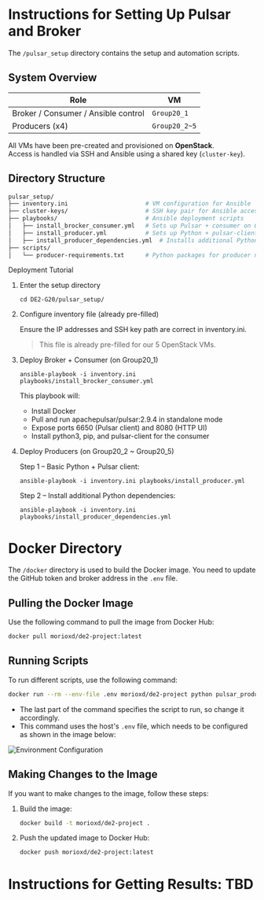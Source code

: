 # Instructions for Setting Up Pulsar and Broker

The `/pulsar_setup` directory contains the setup and automation scripts.

## System Overview

| Role                      | VM             |
|---------------------------|----------------|
| Broker / Consumer / Ansible control | `Group20_1`   | |
| Producers (x4)            | `Group20_2~5`  | Execute producer scripts (each responsible for one query) |

All VMs have been pre-created and provisioned on **OpenStack**.  
Access is handled via SSH and Ansible using a shared key (`cluster-key`).


## Directory Structure

```bash
pulsar_setup/
├── inventory.ini                      # VM configuration for Ansible
├── cluster-keys/                      # SSH key pair for Ansible access (private)
├── playbooks/                         # Ansible deployment scripts
│   ├── install_brocker_consumer.yml   # Sets up Pulsar + consumer on Group20_1
│   ├── install_producer.yml           # Sets up Python + pulsar-client on producers
│   ├── install_producer_dependencies.yml  # Installs additional Python dependencies
├── scripts/
│   └── producer-requirements.txt      # Python packages for producer nodes
```


Deployment Tutorial

1. Enter the setup directory
    ```
    cd DE2-G20/pulsar_setup/
    ```

2. Configure inventory file (already pre-filled)

    Ensure the IP addresses and SSH key path are correct in inventory.ini.

    > This file is already pre-filled for our 5 OpenStack VMs.

3. Deploy Broker + Consumer (on Group20_1)

    ```
    ansible-playbook -i inventory.ini playbooks/install_brocker_consumer.yml
    ```

    This playbook will:
    - Install Docker
    - Pull and run apachepulsar/pulsar:2.9.4 in standalone mode
    - Expose ports 6650 (Pulsar client) and 8080 (HTTP UI)
    - Install python3, pip, and pulsar-client for the consumer

4. Deploy Producers (on Group20_2 ~ Group20_5)

    Step 1 – Basic Python + Pulsar client:
    ```
    ansible-playbook -i inventory.ini playbooks/install_producer.yml
    ```
    Step 2 – Install additional Python dependencies:
    ```
    ansible-playbook -i inventory.ini playbooks/install_producer_dependencies.yml
    ```

# Docker Directory
The `/docker` directory is used to build the Docker image. You need to update the GitHub token and broker address in the `.env` file.

## Pulling the Docker Image
Use the following command to pull the image from Docker Hub:

```bash
docker pull morioxd/de2-project:latest
```

## Running Scripts
To run different scripts, use the following command:

```bash
docker run --rm --env-file .env morioxd/de2-project python pulsar_producer_commit.py
```

- The last part of the command specifies the script to run, so change it accordingly.
- This command uses the host's `.env` file, which needs to be configured as shown in the image below:

![Environment Configuration](https://github.com/user-attachments/assets/0bce54ae-5b1a-4042-b264-0c000eaee707)

## Making Changes to the Image
If you want to make changes to the image, follow these steps:

1. Build the image:
    ```bash
    docker build -t morioxd/de2-project .
    ```

2. Push the updated image to Docker Hub:
    ```bash
    docker push morioxd/de2-project:latest
    ```

# Instructions for Getting Results: TBD
